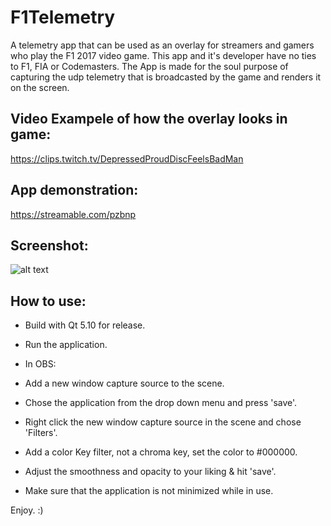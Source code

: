 # F1Telemetry

A telemetry app that can be used as an overlay for streamers and gamers who play the F1 2017 video game. This app and it's developer have no ties to F1, FIA or Codemasters. The App is made for the soul purpose of capturing the udp telemetry that is broadcasted by the game and renders it on the screen.

## Video Exampele of how the overlay looks in game:
https://clips.twitch.tv/DepressedProudDiscFeelsBadMan

## App demonstration:
https://streamable.com/pzbnp

## Screenshot:
![alt text](https://i.imgur.com/kebnisM.png "In use")



## How to use:

- Build with Qt 5.10 for release.

- Run the application.

- In OBS:

- Add a new window capture source to the scene.

- Chose the application from the drop down menu and press 'save'.

- Right click the new window capture source in the scene and chose 'Filters'.

- Add a color Key filter, not a chroma key, set the color to #000000.

- Adjust the smoothness and opacity to your liking & hit 'save'.

- Make sure that the application is not minimized while in use.

Enjoy. :)
